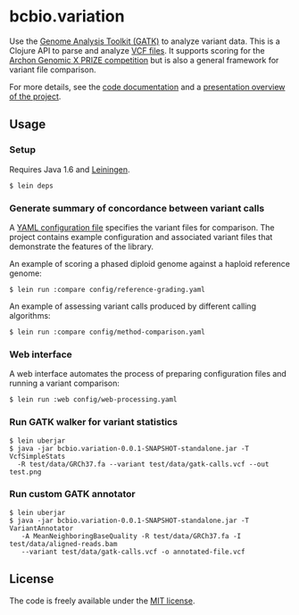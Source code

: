 # bcbio.variation

Use the [Genome Analysis Toolkit (GATK)][1] to analyze variant data.
This is a Clojure API to parse and analyze [VCF files][2]. It supports scoring
for the [Archon Genomic X PRIZE competition][5] but is also a general framework
for variant file comparison.

For more details, see the [code documentation][3] and a [presentation overview of the project][4].

[1]: http://www.broadinstitute.org/gsa/wiki/index.php/The_Genome_Analysis_Toolkit
[2]: http://www.1000genomes.org/wiki/Analysis/Variant%20Call%20Format/vcf-variant-call-format-version-40
[3]: http://chapmanb.github.com/bcbio.variation
[4]: http://chapmanb.github.com/bcbio.variation/presentations/gatk_clojure.pdf
[5]: http://genomics.xprize.org/

## Usage

### Setup

Requires Java 1.6 and [Leiningen][u1].

    $ lein deps

### Generate summary of concordance between variant calls

A [YAML configuration file][u2] specifies the variant files for
comparison. The project contains example configuration and associated
variant files that demonstrate the features of the library.

An example of scoring a phased diploid genome against a haploid reference
genome:
    
    $ lein run :compare config/reference-grading.yaml


An example of assessing variant calls produced by different calling algorithms:

    $ lein run :compare config/method-comparison.yaml

### Web interface

A web interface automates the process of preparing configuration files and
running a variant comparison:
    
    $ lein run :web config/web-processing.yaml

### Run GATK walker for variant statistics

    $ lein uberjar
    $ java -jar bcbio.variation-0.0.1-SNAPSHOT-standalone.jar -T VcfSimpleStats
      -R test/data/GRCh37.fa --variant test/data/gatk-calls.vcf --out test.png

### Run custom GATK annotator

    $ lein uberjar
    $ java -jar bcbio.variation-0.0.1-SNAPSHOT-standalone.jar -T VariantAnnotator
       -A MeanNeighboringBaseQuality -R test/data/GRCh37.fa -I test/data/aligned-reads.bam
       --variant test/data/gatk-calls.vcf -o annotated-file.vcf

[u1]: https://github.com/technomancy/leiningen
[u2]: http://en.wikipedia.org/wiki/YAML

## License

The code is freely available under the [MIT license][l1].

[l1]: http://www.opensource.org/licenses/mit-license.html
